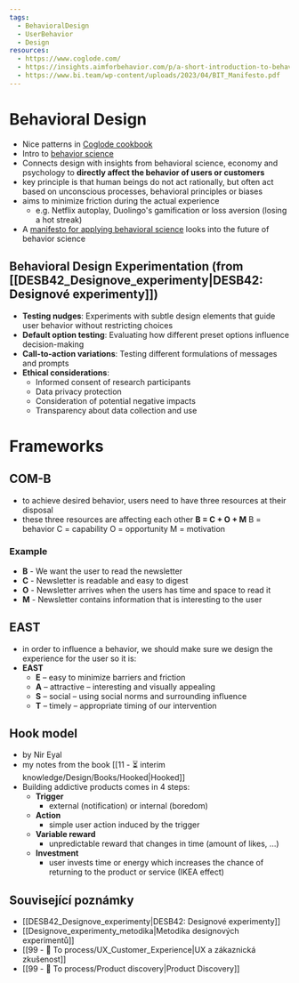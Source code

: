 ```yaml
---
tags:
  - BehavioralDesign
  - UserBehavior
  - Design
resources:
  - https://www.coglode.com/
  - https://insights.aimforbehavior.com/p/a-short-introduction-to-behavioral
  - https://www.bi.team/wp-content/uploads/2023/04/BIT_Manifesto.pdf
---
```


# Behavioral Design

- Nice patterns in [Coglode cookbook](https://www.coglode.com/)
- Intro to [behavior science](https://insights.aimforbehavior.com/p/a-short-introduction-to-behavioral)
- Connects design with insights from behavioral science, economy and psychology to **directly affect the behavior of users or customers**
- key principle is that human beings do not act rationally, but often act based on unconscious processes, behavioral principles or biases
- aims to minimize friction during the actual experience
	- e.g. Netflix autoplay, Duolingo's gamification or loss aversion (losing a hot streak)
- A [manifesto for applying behavioral science](https://www.bi.team/wp-content/uploads/2023/04/BIT_Manifesto.pdf) looks into the future of behavior science

## Behavioral Design Experimentation (from [[DESB42_Designove_experimenty|DESB42: Designové experimenty]])
- **Testing nudges**: Experiments with subtle design elements that guide user behavior without restricting choices
- **Default option testing**: Evaluating how different preset options influence decision-making
- **Call-to-action variations**: Testing different formulations of messages and prompts
- **Ethical considerations**:
  - Informed consent of research participants
  - Data privacy protection
  - Consideration of potential negative impacts
  - Transparency about data collection and use
# Frameworks
## COM-B
- to achieve desired behavior, users need to have three resources at their disposal
- these three resources are affecting each other
**B = C + O + M**
B = behavior
C = capability
O = opportunity
M = motivation
### Example
- **B** - We want the user to read the newsletter
- **C** - Newsletter is readable and easy to digest
- **O** - Newsletter arrives when the users has time and space to read it
- **M** - Newsletter contains information that is interesting to the user
## EAST
- in order to influence a behavior, we should make sure we design the experience for the user so it is:
- **EAST**
	- **E** – easy to minimize barriers and friction
	- **A** – attractive – interesting and visually appealing
	- **S** – social – using social norms and surrounding influence
	- **T** – timely – appropriate timing of our intervention

## Hook model
- by Nir Eyal
- my notes from the book [[11 - ⏳ interim knowledge/Design/Books/Hooked|Hooked]]
- Building addictive products comes in 4 steps:
	- **Trigger**
		- external (notification) or internal (boredom)
	- **Action**
		- simple user action induced by the trigger
	- **Variable reward**
		- unpredictable reward that changes in time (amount of likes, ...)
	- **Investment**
		- user invests time or energy which increases the chance of returning to the product or service (IKEA effect)
## Související poznámky
- [[DESB42_Designove_experimenty|DESB42: Designové experimenty]]
- [[Designove_experimenty_metodika|Metodika designových experimentů]]
- [[99 - 📄 To process/UX_Customer_Experience|UX a zákaznická zkušenost]]
- [[99 - 📄 To process/Product discovery|Product Discovery]]